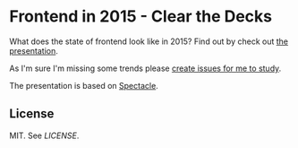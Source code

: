 # Frontend in 2015 - Clear the Decks

What does the state of frontend look like in 2015? Find out by check out [the presentation](https://survivejs.github.io/frontend-in-2015).

As I'm sure I'm missing some trends please [create issues for me to study](https://github.com/survivejs/frontend-in-2015/issues/new).

The presentation is based on [Spectacle](https://github.com/FormidableLabs/spectacle).

## License

MIT. See *LICENSE*.
